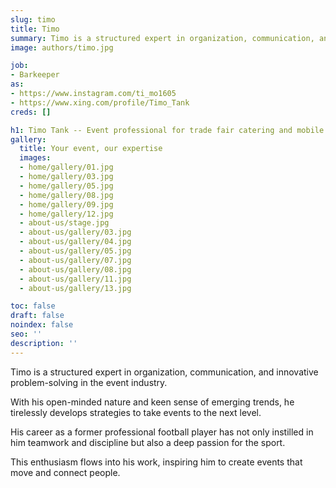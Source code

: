 ```yaml
---
slug: timo
title: Timo
summary: Timo is a structured expert in organization, communication, and innovative problem-solving in the event industry.
image: authors/timo.jpg

job:
- Barkeeper
as:
- https://www.instagram.com/ti_mo1605
- https://www.xing.com/profile/Timo_Tank
creds: []

h1: Timo Tank -- Event professional for trade fair catering and mobile catering in Munich
gallery:
  title: Your event, our expertise
  images:
  - home/gallery/01.jpg
  - home/gallery/03.jpg
  - home/gallery/05.jpg
  - home/gallery/08.jpg
  - home/gallery/09.jpg
  - home/gallery/12.jpg
  - about-us/stage.jpg
  - about-us/gallery/03.jpg
  - about-us/gallery/04.jpg
  - about-us/gallery/05.jpg
  - about-us/gallery/07.jpg
  - about-us/gallery/08.jpg
  - about-us/gallery/11.jpg
  - about-us/gallery/13.jpg

toc: false
draft: false
noindex: false
seo: ''
description: ''
---
```

Timo is a structured expert in organization, communication, and innovative problem-solving in the event industry.

With his open-minded nature and keen sense of emerging trends, he tirelessly develops strategies to take events to the next level.

His career as a former professional football player has not only instilled in him teamwork and discipline but also a deep passion for the sport.

This enthusiasm flows into his work, inspiring him to create events that move and connect people.